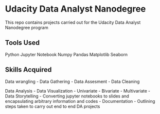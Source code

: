 # Udacity Data Analyst Nanodegree
This repo contains projects carried out for the Udacity Data Analyst Nanodegree program

## Tools Used
Python
Jupyter Notebook
Numpy
Pandas
Matplotlib
Seaborn

## Skills Acquired

Data wrangling
    - Data Gathering
    - Data Assesment
    - Data Cleaning

Data Analysis
    - Data Visualization
        - Univariate
        - Bivariate
        - Multivariate
    - Data Storytelling
        - Converting jupyter notebooks to slides and encapsulating arbitrary information and codes
    - Documentation
        - Outlining steps taken to carry out end to end DA projects

